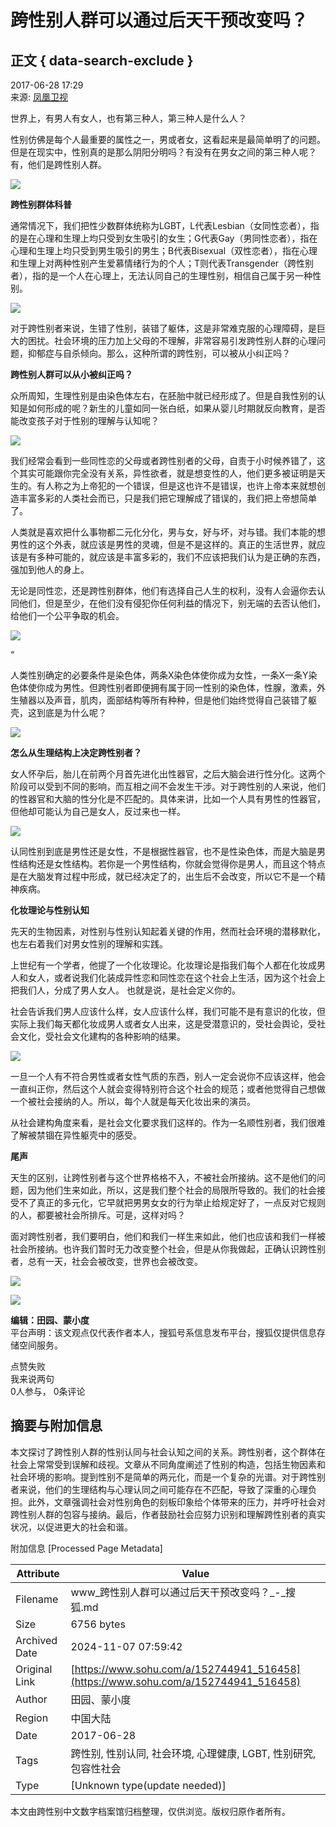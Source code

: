 # 跨性别人群可以通过后天干预改变吗？

## 正文 { data-search-exclude }


2017-06-28 17:29  
来源: [凤凰卫视](https://www.sohu.com/a/152744941_516458?spm=smpc.content-abroad.content.1.1730966166604JWQVI7o)  

世界上，有男人有女人，也有第三种人，第三种人是什么人？

性别仿佛是每个人最重要的属性之一，男或者女，这看起来是最简单明了的问题。但是在现实中，性别真的是那么阴阳分明吗？有没有在男女之间的第三种人呢？有，他们是跨性别人群。

![](http://img.mp.itc.cn/upload/20170628/658161cab5d44e898292226d19ff047b_th.jpg)

**跨性别群体科普**

通常情况下，我们把性少数群体统称为LGBT，L代表Lesbian（女同性恋者），指的是在心理和生理上均只受到女生吸引的女生；G代表Gay（男同性恋者），指在心理和生理上均只受到男生吸引的男生；B代表Bisexual（双性恋者），指在心理和生理上对两种性别产生爱慕情绪行为的个人；T则代表Transgender（跨性别者），指的是一个人在心理上，无法认同自己的生理性别，相信自己属于另一种性别。

![](http://img.mp.itc.cn/upload/20170628/d329330801664243a436bcd1da7fcfb1_th.jpg)

对于跨性别者来说，生错了性别，装错了躯体，这是非常难克服的心理障碍，是巨大的困扰。社会环境的压力加上父母的不理解，非常容易引发跨性别人群的心理问题，抑郁症与自杀倾向。那么，这种所谓的跨性别，可以被从小纠正吗？

**跨性别人群可以从小被纠正吗？**

众所周知，生理性别是由染色体左右，在胚胎中就已经形成了。但是自我性别的认知是如何形成的呢？新生的儿童如同一张白纸，如果从婴儿时期就反向教育，是否能改变孩子对于性别的理解与认知呢？

![](http://img.mp.itc.cn/upload/20170628/b8bd103fbf5e45768fda21852fa22837_th.jpg)

我们经常会看到一些同性恋的父母或者跨性别者的父母，自责于小时候养错了，这个其实可能跟你完全没有关系，异性欲者，就是想变性的人，他们更多被证明是天生的。有人称之为上帝犯的一个错误，但是这也许不是错误，也许上帝本来就想创造丰富多彩的人类社会而已，只是我们把它理解成了错误的，我们把上帝想简单了。

人类就是喜欢把什么事物都二元化分化，男与女，好与坏，对与错。我们本能的想男性的这个外表，就应该是男性的灵魂，但是不是这样的。真正的生活世界，就应该是有多种可能的，就应该是丰富多彩的，我们不应该把我们认为是正确的东西，强加到他人的身上。

无论是同性恋，还是跨性别群体，他们有选择自己人生的权利，没有人会逼你去认同他们，但是至少，在他们没有侵犯你任何利益的情况下，别无端的去否认他们，给他们一个公平争取的机会。

![](http://img.mp.itc.cn/upload/20170628/2d43e1835e5f4f439e4407efe0a404c1.jpg)

“

人类性别确定的必要条件是染色体，两条X染色体使你成为女性，一条X一条Y染色体使你成为男性。但跨性别者即便拥有属于同一性别的染色体，性腺，激素，外生殖器以及声音，肌肉，面部结构等所有种种，但是他们始终觉得自己装错了躯壳，这到底是为什么呢？

![](http://img.mp.itc.cn/upload/20170628/b1d237bd00a34c09ae019c438ca2291d_th.jpg)

**怎么从生理结构上决定跨性别者？**

女人怀孕后，胎儿在前两个月首先进化出性器官，之后大脑会进行性分化。这两个阶段可以受到不同的影响，而互相之间不会发生干涉。对于跨性别的人来说，他们的性器官和大脑的性分化是不匹配的。具体来讲，比如一个人具有男性的性器官，但他却可能认为自己是女人，反过来也一样。

![](http://img.mp.itc.cn/upload/20170628/2fe8aca7d8ba4341b341b2b374b74798_th.jpg)

认同性别到底是男性还是女性，不是根据性器官，也不是性染色体，而是大脑是男性结构还是女性结构。若你是一个男性结构，你就会觉得你是男人，而且这个特点是在大脑发育过程中形成，就已经决定了的，出生后不会改变，所以它不是一个精神疾病。

**化妆理论与性别认知**

先天的生物因素，对性别与性别认知起着关键的作用，然而社会环境的潜移默化，也左右着我们对男女性别的理解和实践。

上世纪有一个学者，他提了一个化妆理论。化妆理论是指我们每个人都在化妆成男人和女人，或者说我们化装成异性恋和同性恋在这个社会上生活，因为这个社会上把我们人，分成了男人女人。 也就是说，是社会定义你的。

社会告诉我们男人应该什么样，女人应该什么样，我们可能不是有意识的化妆，但实际上我们每天都化妆成男人或者女人出来，这是受潜意识的，受社会舆论，受社会文化，受社会文化建构的各种影响的结果。

![](http://img.mp.itc.cn/upload/20170628/8cc946c970bf4a4fb7b51de20c93f229_th.jpg)

一旦一个人有不符合男性或者女性气质的东西，别人一定会说你不应该这样，他会一直纠正你，然后这个人就会变得特别符合这个社会的规范；或者他觉得自己想做一个被社会接纳的人。所以，每个人就是每天化妆出来的演员。

从社会建构角度来看，是社会文化要求我们这样的。作为一名顺性别者，我们很难了解被禁锢在异性躯壳中的感受。

**尾声**

天生的区别，让跨性别者与这个世界格格不入，不被社会所接纳。这不是他们的问题，因为他们生来如此，所以，这是我们整个社会的局限所导致的。我们的社会接受不了真正的多元化，它早就把男男女女的行为举止给规定好了，一点反对它规则的人，都要被社会所排斥。可是，这样对吗？

面对跨性别者，我们要明白，他们和我们一样生来如此，他们也应该和我们一样被社会所接纳。也许我们暂时无力改变整个社会，但是从你我做起，正确认识跨性别者，总有一天，社会会被改变，世界也会被改变。

![](http://img.mp.itc.cn/upload/20170628/8fff8cdf59dc4fd296426eb5aebf4f38_th.jpg)

![](http://img.mp.itc.cn/upload/20170628/f662d43724a54b8992c200e0466dd73e_th.jpg)

**编辑：田园、蒙小度**  
平台声明：该文观点仅代表作者本人，搜狐号系信息发布平台，搜狐仅提供信息存储空间服务。  

点赞失败  
我来说两句  
0人参与， 0条评论  

## 摘要与附加信息

<!-- tcd_abstract -->
本文探讨了跨性别人群的性别认同与社会认知之间的关系。跨性别者，这个群体在社会上常常受到误解和歧视。文章从不同角度阐述了性别的构造，包括生物因素和社会环境的影响。提到性别不是简单的两元化，而是一个复杂的光谱。对于跨性别者来说，他们的生理结构与心理认同之间可能存在不匹配，导致了深重的心理负担。此外，文章强调社会对性别角色的刻板印象给个体带来的压力，并呼吁社会对跨性别人群的包容与接纳。最后，作者鼓励社会应努力识别和理解跨性别者的真实状况，以促进更大的社会和谐。
<!-- tcd_abstract_end -->

附加信息 [Processed Page Metadata]

| Attribute       | Value                                  |
|-----------------|----------------------------------------|
| Filename        | www_跨性别人群可以通过后天干预改变吗？_-_搜狐.md                             |
| Size            | 6756 bytes                           |
| Archived Date   | 2024-11-07 07:59:42                             |
| Original Link   | [https://www.sohu.com/a/152744941_516458](https://www.sohu.com/a/152744941_516458)                       |
| Author          | 田园、蒙小度                               |
| Region          | 中国大陆                               |
| Date            | 2017-06-28                                 |
| Tags            | 跨性别, 性别认同, 社会环境, 心理健康, LGBT, 性别研究, 包容性社会                                 |
| Type            | [Unknown type(update needed)]                                 |
<!-- tcd_table_end -->

本文由跨性别中文数字档案馆归档整理，仅供浏览。版权归原作者所有。
